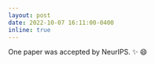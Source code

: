 ```yaml
---
layout: post
date: 2022-10-07 16:11:00-0400
inline: true
---
```


One paper was accepted by NeurIPS. :sparkles: :smile:
